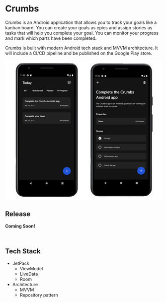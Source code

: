 # Crumbs

Crumbs is an Android application that allows you to track your goals like a kanban board. You can create your goals as epics and assign stories as tasks that will help you complete your goal. You can monitor your progress and mark which parts have been completed.

Crumbs is built with modern Android tech stack and MVVM architecture. It will include a CI/CD pipeline and be published on the Google Play store.

<img src="./contents/promo.png" alt="promo" width="800"/>

</br>

## Release
**Coming Soon!**

</br>

## Tech Stack
- JetPack
  - ViewModel
  - LiveData
  - Room
- Architecture
  - MVVM
  - Repository pattern
